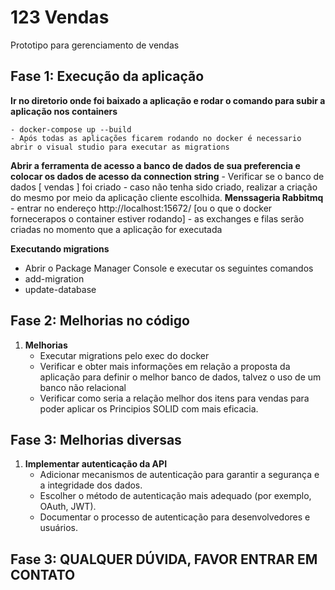 # 123 Vendas
Prototipo para gerenciamento de vendas
## Fase 1: Execução da aplicação
**Ir no diretorio onde foi baixado a aplicação e rodar o comando para subir a aplicação nos containers**

    - docker-compose up --build
    - Após todas as aplicações ficarem rodando no docker é necessario abrir o visual studio para executar as migrations
    
**Abrir a ferramenta de acesso a banco de dados de sua preferencia e colocar os dados de acesso da connection string**
    - Verificar se o banco de dados [ vendas ] foi criado
    - caso não tenha sido criado, realizar a criação do mesmo por meio da aplicação cliente escolhida.
**Menssageria Rabbitmq**
    - entrar no endereço http://localhost:15672/  [ou o que o docker fornecerapos o container estiver rodando]
    - as exchanges e filas serão criadas no momento que a aplicação for executada
    
**Executando migrations**  
  - Abrir o Package Manager Console e executar os seguintes comandos
  - add-migration <NOME-DA-MIGRATION> 
  - update-database

 ##   

## Fase 2: Melhorias no código

1. **Melhorias**
   - Executar migrations pelo exec do docker
   - Verificar e obter mais informações em relação a proposta da aplicação para definir o melhor banco de dados, talvez o uso de um banco não relacional
   - Verificar como seria a relação melhor dos itens para vendas para poder aplicar os Principios SOLID com mais eficacia.

## Fase 3: Melhorias diversas

1. **Implementar autenticação da API**
   - Adicionar mecanismos de autenticação para garantir a segurança e a integridade dos dados.
   - Escolher o método de autenticação mais adequado (por exemplo, OAuth, JWT).
   - Documentar o processo de autenticação para desenvolvedores e usuários.

## Fase 3: QUALQUER DÚVIDA, FAVOR ENTRAR EM CONTATO
